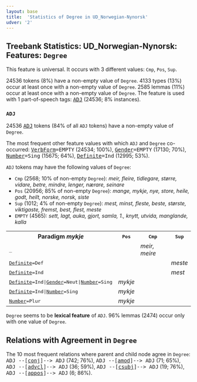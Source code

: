 ```yaml
---
layout: base
title:  'Statistics of Degree in UD_Norwegian-Nynorsk'
udver: '2'
---
```


## Treebank Statistics: UD_Norwegian-Nynorsk: Features: `Degree`

This feature is universal.
It occurs with 3 different values: `Cmp`, `Pos`, `Sup`.

24536 tokens (8%) have a non-empty value of `Degree`.
4133 types (13%) occur at least once with a non-empty value of `Degree`.
2585 lemmas (11%) occur at least once with a non-empty value of `Degree`.
The feature is used with 1 part-of-speech tags: <tt><a href="no_nynorsk-pos-ADJ.html">ADJ</a></tt> (24536; 8% instances).

### `ADJ`

24536 <tt><a href="no_nynorsk-pos-ADJ.html">ADJ</a></tt> tokens (84% of all `ADJ` tokens) have a non-empty value of `Degree`.

The most frequent other feature values with which `ADJ` and `Degree` co-occurred: <tt><a href="no_nynorsk-feat-VerbForm.html">VerbForm</a></tt><tt>=EMPTY</tt> (24534; 100%), <tt><a href="no_nynorsk-feat-Gender.html">Gender</a></tt><tt>=EMPTY</tt> (17130; 70%), <tt><a href="no_nynorsk-feat-Number.html">Number</a></tt><tt>=Sing</tt> (15675; 64%), <tt><a href="no_nynorsk-feat-Definite.html">Definite</a></tt><tt>=Ind</tt> (12995; 53%).

`ADJ` tokens may have the following values of `Degree`:

* `Cmp` (2568; 10% of non-empty `Degree`): <em>meir, fleire, tidlegare, større, vidare, betre, mindre, lenger, nærare, seinare</em>
* `Pos` (20956; 85% of non-empty `Degree`): <em>mange, mykje, nye, store, heile, godt, heilt, norske, norsk, siste</em>
* `Sup` (1012; 4% of non-empty `Degree`): <em>mest, minst, fleste, beste, største, viktigaste, fremst, best, flest, meste</em>
* `EMPTY` (4565): <em>sett, lagt, auka, gjort, samla, 1., knytt, utvida, manglande, kalla</em>

<table>
  <tr><th>Paradigm <i>mykje</i></th><th><tt>Pos</tt></th><th><tt>Cmp</tt></th><th><tt>Sup</tt></th></tr>
  <tr><td><tt>_</tt></td><td></td><td><em>meir, meire</em></td><td></td></tr>
  <tr><td><tt><tt><a href="no_nynorsk-feat-Definite.html">Definite</a></tt><tt>=Def</tt></tt></td><td></td><td></td><td><em>meste</em></td></tr>
  <tr><td><tt><tt><a href="no_nynorsk-feat-Definite.html">Definite</a></tt><tt>=Ind</tt></tt></td><td></td><td></td><td><em>mest</em></td></tr>
  <tr><td><tt><tt><a href="no_nynorsk-feat-Definite.html">Definite</a></tt><tt>=Ind</tt>|<tt><a href="no_nynorsk-feat-Gender.html">Gender</a></tt><tt>=Neut</tt>|<tt><a href="no_nynorsk-feat-Number.html">Number</a></tt><tt>=Sing</tt></tt></td><td><em>mykje</em></td><td></td><td></td></tr>
  <tr><td><tt><tt><a href="no_nynorsk-feat-Definite.html">Definite</a></tt><tt>=Ind</tt>|<tt><a href="no_nynorsk-feat-Number.html">Number</a></tt><tt>=Sing</tt></tt></td><td><em>mykje</em></td><td></td><td></td></tr>
  <tr><td><tt><tt><a href="no_nynorsk-feat-Number.html">Number</a></tt><tt>=Plur</tt></tt></td><td><em>mykje</em></td><td></td><td></td></tr>
</table>

`Degree` seems to be **lexical feature** of `ADJ`. 96% lemmas (2474) occur only with one value of `Degree`.

## Relations with Agreement in `Degree`

The 10 most frequent relations where parent and child node agree in `Degree`:
<tt>ADJ --[<tt><a href="no_nynorsk-dep-conj.html">conj</a></tt>]--> ADJ</tt> (742; 76%),
<tt>ADJ --[<tt><a href="no_nynorsk-dep-amod.html">amod</a></tt>]--> ADJ</tt> (71; 65%),
<tt>ADJ --[<tt><a href="no_nynorsk-dep-advcl.html">advcl</a></tt>]--> ADJ</tt> (36; 59%),
<tt>ADJ --[<tt><a href="no_nynorsk-dep-csubj.html">csubj</a></tt>]--> ADJ</tt> (19; 76%),
<tt>ADJ --[<tt><a href="no_nynorsk-dep-appos.html">appos</a></tt>]--> ADJ</tt> (6; 86%).


